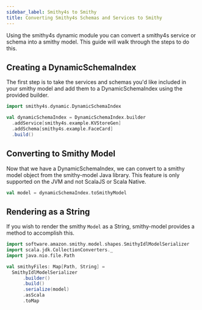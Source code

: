 ```yaml
---
sidebar_label: Smithy4s to Smithy
title: Converting Smithy4s Schemas and Services to Smithy
---
```


Using the smithy4s dynamic module you can convert a smithy4s service or schema into a smithy model. This guide will walk through the steps to do this.

## Creating a DynamicSchemaIndex

The first step is to take the services and schemas you'd like included in your smithy model and add them to a DynamicSchemaIndex using the provided builder.

```scala mdoc
import smithy4s.dynamic.DynamicSchemaIndex

val dynamicSchemaIndex = DynamicSchemaIndex.builder
  .addService[smithy4s.example.KVStoreGen]
  .addSchema[smithy4s.example.FaceCard]
  .build()
```

## Converting to Smithy Model

Now that we have a DynamicSchemaIndex, we can convert to a smithy model object from the smithy-model Java library. This feature is only supported on the JVM and not ScalaJS or Scala Native.

```scala mdoc
val model = dynamicSchemaIndex.toSmithyModel
```

## Rendering as a String

If you wish to render the smithy `Model` as a String, smithy-model provides a method to accomplish this.

```scala mdoc
import software.amazon.smithy.model.shapes.SmithyIdlModelSerializer
import scala.jdk.CollectionConverters._
import java.nio.file.Path

val smithyFiles: Map[Path, String] = 
  SmithyIdlModelSerializer
      .builder()
      .build()
      .serialize(model)
      .asScala
      .toMap
```
